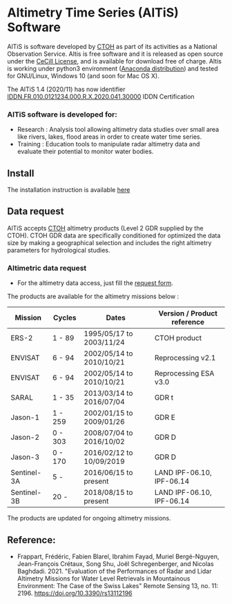 # Altimetry Time Series (AlTiS) Software


AlTiS is software developed by [CTOH](http://ctoh.legos.obs-mip.fr/) as part of its activities as a National Observation Service. Altis is free software and it is released as open source under the [CeCill License](LICENSE), and is available for download free of charge. Altis is working under python3 environment ([Anaconda distribution](https://www.anaconda.com)) and tested for GNU/Linux, Windows 10 (and soon for Mac OS X).
 
The AlTiS 1.4 (2020/11) has now identifier [IDDN.FR.010.0121234.000.R.X.2020.041.30000](https://www.iddn.org/cgi-iddn/certificat.cgi?IDDN.FR.010.0121234.000.R.X.2020.041.30000) IDDN Certification
 

### AlTiS software is developed for:
 - Research : Analysis tool allowing altimetry data studies over small area like rivers, lakes, flood areas in order to create water time series.
 - Training : Education tools to manipulate radar altimetry data and evaluate their potential to monitor water bodies.


## Install
The installation instruction is available [here](INSTALL.md)

## Data request
AlTiS accepts [CTOH](http://ctoh.legos.obs-mip.fr/) altimetry products (Level 2 GDR supplied by the CTOH). CTOH GDR data are specifically conditioned for optimized the data size by making a geographical selection and includes the right altimetry parameters for hydrological studies. 

### Altimetric data request
- For the altimetry data access, just fill the [request form](http://ctoh.legos.obs-mip.fr/applications/land_surfaces/altimatric_data/altis/altis).

The products are available for the altimetry missions below :

                     
| Mission |	Cycles |          Dates           | Version / Product reference |
| ------- |	------ | ------------------------ | --------------------------- |
| ERS-2   |	1 - 89 | 1995/05/17 to 2003/11/24 |	CTOH product                |
| ENVISAT |	6 - 94 | 2002/05/14 to 2010/10/21 |	Reprocessing v2.1 |
| ENVISAT |	6 - 94 | 2002/05/14 to 2010/10/21 |	Reprocessing ESA v3.0 |
|SARAL | 1 - 35 | 2013/03/14 to 2016/07/04 |	GDR t |
| Jason-1 |	1 - 259 | 2002/01/15 to 2009/01/26 |	GDR E |
| Jason-2 |	0 - 303 | 2008/07/04 to 2016/10/02 |	GDR D |
| Jason-3 |	0 - 170 | 2016/02/12 to 10/09/2019 | GDR D |
| Sentinel-3A | 5 -  | 2016/06/15 to present | LAND IPF-06.10, IPF-06.14 |
| Sentinel-3B |	20 - | 2018/08/15 to present | LAND IPF-06.10, IPF-06.14 |
                     
The products are updated for ongoing altimetry missions.


## Reference:
- Frappart, Frédéric, Fabien Blarel, Ibrahim Fayad, Muriel Bergé-Nguyen, Jean-François Crétaux, Song Shu, Joël Schregenberger, and Nicolas Baghdadi. 2021. "Evaluation of the Performances of Radar and Lidar Altimetry Missions for Water Level Retrievals in Mountainous Environment: The Case of the Swiss Lakes" Remote Sensing 13, no. 11: 2196. https://doi.org/10.3390/rs13112196 
